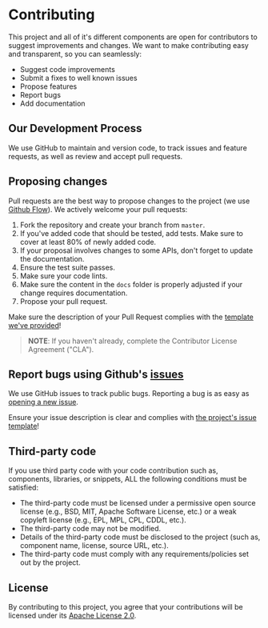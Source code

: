 # Contributing

This project and all of it's different components are open for contributors to suggest improvements and changes. We want to make contributing easy and transparent, so you can seamlessly:

- Suggest code improvements
- Submit a fixes to well known issues
- Propose features
- Report bugs
- Add documentation

## Our Development Process

We use GitHub to maintain and version code, to track issues and feature requests, as well as review and accept pull requests.

## Proposing changes

Pull requests are the best way to propose changes to the project (we use [Github Flow][1]). We actively welcome your pull requests:

1. Fork the repository and create your branch from `master`.
2. If you've added code that should be tested, add tests. Make sure to cover at least 80% of newly added code.
3. If your proposal involves changes to some APIs, don't forget to update the documentation.
4. Ensure the test suite passes.
5. Make sure your code lints.
6. Make sure the content in the `docs` folder is properly adjusted if your change requires documentation.
7. Propose your pull request.

Make sure the description of your Pull Request complies with the [template we've provided][6]!

> **NOTE**: If you haven't already, complete the Contributor License Agreement ("CLA").

## Report bugs using Github's [issues][3]

We use GitHub issues to track public bugs. Reporting a bug is as easy as [opening a new issue][4].

Ensure your issue description is clear and complies with [the project's issue template][5]!

## Third-party code

If you use third party code with your code contribution such as, components, libraries, or snippets, ALL the following conditions must be satisfied:
- The third-party code must be licensed under a permissive open source license (e.g., BSD, MIT, Apache Software License, etc.) or a weak copyleft license (e.g., EPL, MPL, CPL, CDDL, etc.).
- The third-party code may not be modified.
- Details of the third-party code must be disclosed to the project (such as, component name, license, source URL, etc.).
- The third-party code must comply with any requirements/policies set out by the project.

## License

By contributing to this project, you agree that your contributions will be licensed under its [Apache License 2.0][2].


[1]: https://guides.github.com/introduction/flow/index.html
[2]: https://github.com/Peripli/service-manager-broker-proxy-istio-plugin/blob/master/LICENSE
[3]: https://github.com/Peripli/service-manager-broker-proxy-istio-plugin/issues
[4]: https://github.com/Peripli/service-manager-broker-proxy-istio-plugin/issues/new
[5]: https://github.com/Peripli/service-manager-broker-proxy-istio-plugin/blob/master/ISSUE_TEMPLATE.md
[6]: https://github.com/Peripli/service-manager-broker-proxy-istio-plugin/blob/master/PULL_REQUEST_TEMPLATE.md